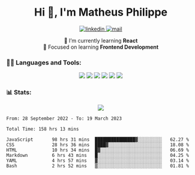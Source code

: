 
<h1 align="center">Hi 👋, I'm Matheus Philippe</h1>
<p align="center">
  <a href="https://www.linkedin.com/in/matheusphilippe-" target="_blank" rel="noopener noreferrer">
    <img alt="linkedin" src="https://img.shields.io/static/v1?label=&message=Linkedin&color=blue&logo=linkedin&style=for-the-badge" /> </a>
 
  <a href="mailto:matheus.philippe2002@gmail.com">
    <img alt="mail" src="https://img.shields.io/badge/Gmail-D14836?style=for-the-badge&logo=gmail&logoColor=white" /> </a>
 <div align='center'>
  🌱 I’m currently learning <strong>React</strong><br>
  📖 Focused on learning <strong>Frontend Development</strong>
</div>

   
</p>



<h3 align="left">🧑‍💻 Languages and Tools:</h3>

<p align="center">
  <img src="https://img.shields.io/badge/HTML5-E34F26?style=for-the-badge&logo=html5&logoColor=white" />
  <img src="https://img.shields.io/badge/CSS3-1572B6?style=for-the-badge&logo=css3&logoColor=white" />
  <img src="https://img.shields.io/badge/JavaScript-323330?style=for-the-badge&logo=javascript&logoColor=F7DF1E" /> 
  <img src="https://img.shields.io/badge/Git-F05032?style=for-the-badge&logo=git&logoColor=white" />
  <img src="https://img.shields.io/badge/Linux-FCC624?style=for-the-badge&logo=linux&logoColor=black" />
  <img src="https://img.shields.io/badge/VSCode-0078D4?style=for-the-badge&logo=visual%20studio%20code&logoColor=white" />
  
</p>

<h3 align="left"> 📊 Stats: </h3>

<p align="center">
  <img src="https://github-readme-stats.vercel.app/api/top-langs?username=mph7&show_icons=true&theme=tokyonight&hide_border=true&locale=en&langs_count=6&layout=compact" /> 



<!--START_SECTION:waka-->

```text
From: 28 September 2022 - To: 19 March 2023

Total Time: 158 hrs 13 mins

JavaScript       98 hrs 31 mins  ███████████████▓░░░░░░░░░   62.27 %
CSS              28 hrs 36 mins  ████▓░░░░░░░░░░░░░░░░░░░░   18.08 %
HTML             10 hrs 34 mins  █▓░░░░░░░░░░░░░░░░░░░░░░░   06.69 %
Markdown         6 hrs 43 mins   █░░░░░░░░░░░░░░░░░░░░░░░░   04.25 %
YAML             4 hrs 57 mins   ▓░░░░░░░░░░░░░░░░░░░░░░░░   03.14 %
Bash             2 hrs 52 mins   ▒░░░░░░░░░░░░░░░░░░░░░░░░   01.81 %
```

<!--END_SECTION:waka-->
</p>

